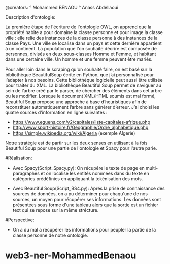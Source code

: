 @creators: 
° Mohammed BENAOU
° Anass Abdellaoui

Description d'ontologie:

La première étape de l'écriture de l'ontologie OWL, on apprend que la propriété habite a pour domaine la classe 
personne et pour image la classe ville : elle relie des instances de la classe personne à des
instances de la classe Pays. Une ville se localise dans un pays et cette dernière appartient à un continent.
La population que l'on souhaite décrire est composée de personnes, divisés en deux sous-classes
Homme et Femme, et habitant dans une certaine ville. Un homme et une femme peuvent être mariés.

Pour aller loin dans le scraping qu'on souhaité faire, on est basé sur la bibliothèque BeautifulSoup écrite en Python, que j’ai personnalisé pour l’adapter à nos besoins.
Cette bibliothèque logicielle peut aussi être utilisée pour traiter du XML.
La bibliothèque Beautiful Soup permet de naviguer au sein de l’arbre créé
par le parser, de chercher des éléments dans cet arbre ou les modifier.
Lorsque le document XML/HTML soumis est mal formé, Beautiful Soup propose une approche à base d’heuristiques afin de reconstituer automatiquement l’arbre sans générer d’erreur. 
J’ai choisi les quatre sources d’information en ligne suivantes :

- https://www.eguens.com/v2/capitales/liste-capitales-afrique.php
- http://www.sport-histoire.fr/Geographie/Ordre_alphabetique.php
- https://simple.wikipedia.org/wiki/Algeria (exemple Algerie)



Notre stratégie est de partir sur les deux senses en utilisant à la fois Beautiful Soup pour une partie de l'ontologie et Spacy pour l'autre parie. 

#Réalisation:
- Avec Spacy(Script_Spacy.py): On récupére le texte de page en multi-paragraphes et on localise les entités nommées dans du texte en catégories prédéfinies en appliquant la tokénisation des mots.

- Avec Beautiful Soup(Script_BS4.py): Aprés la prise de connaissance des sources de données, on a  pu déterminer pour chaqu'une de nos sources, un moyen pour récupérer ses informations. Les données sont présentées sous forme d'une tableau alors que la sortie est un fichier text qui se repose sur la même strécture. 

#Perspective: 
- On a du mal a récupérer les informations pour peupler la partie de la classe personne de notre ontologie.




# web3-ner-MohammedBenaou
